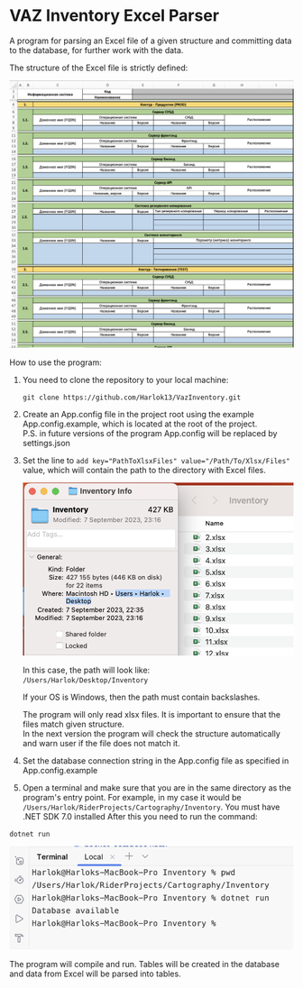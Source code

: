 # VAZ Inventory Excel Parser

A program for parsing an Excel file of a given structure and committing data to the database,
for further work with the data.

The structure of the Excel file is strictly defined:

![ExcelStructure.png](images%2FExcelStructure.png)

How to use the program:

1. You need to clone the repository to your local machine:
    ```shell
    git clone https://github.com/Harlok13/VazInventory.git
    ```
   
2. Create an App.config file in the project root using the example App.config.example, which is located
   at the root of the project. \
   P.S. in future versions of the program App.config will be replaced by settings.json

3. Set the line to `add key="PathToXlsxFiles" value="/Path/To/Xlsx/Files"`
   value, which will contain the path to the directory with Excel files.

    ![PathToDirectoryExample.png](images%2FPathToDirectoryExample.png)

    In this case, the path will look like: \
    `/Users/Harlok/Desktop/Inventory`

    If your OS is Windows, then the path must contain backslashes.

    The program will only read xlsx files. It is important to ensure that the files match
    given structure. \
    In the next version the program will check the structure automatically and warn
    user if the file does not match it.

4. Set the database connection string in the App.config file as specified in App.config.example

5. Open a terminal and make sure that you are in the same directory as the program's entry point.
   For example, in my case it would be `/Users/Harlok/RiderProjects/Cartography/Inventory`.
   You must have .NET SDK 7.0 installed
   After this you need to run the command:
```shell
dotnet run
```

![RunProgram.png](images%2FRunProgram.png)

The program will compile and run. Tables will be created in the database and data from Excel will be parsed
into tables.